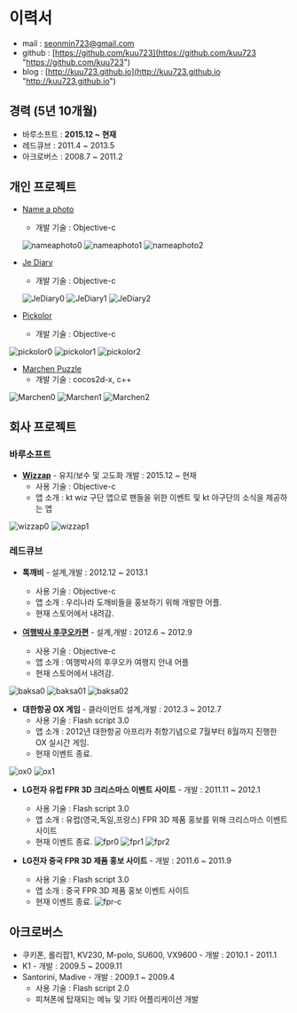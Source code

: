 

# 이력서
* mail : seonmin723@gmail.com
* github : [https://github.com/kuu723](https://github.com/kuu723 "https://github.com/kuu723")
* blog : [http://kuu723.github.io](http://kuu723.github.io "http://kuu723.github.io")

## 경력 (5년 10개월)
* 바루소프트 : __2015.12 ~ 현재__
* 레드큐브 : 2011.4 ~ 2013.5
* 아크로버스 : 2008.7 ~ 2011.2

## 개인 프로젝트
* [Name a photo][1]
	- 개발 기술 : Objective-c
	
	![nameaphoto0](https://raw.githubusercontent.com/kuu723/resume/master/images/hello/nameaphoto_0.PNG)    ![nameaphoto1](https://raw.githubusercontent.com/kuu723/resume/master/images/hello/nameaphoto_1.PNG)	![nameaphoto2](https://raw.githubusercontent.com/kuu723/resume/master/images/hello/nameaphoto_2.PNG)
* [Je Diary][3]
	- 개발 기술 : Objective-c
	
	![JeDiary0](https://raw.githubusercontent.com/kuu723/resume/master/images/hello/JeDiary_0.png)    ![JeDiary1](https://raw.githubusercontent.com/kuu723/resume/master/images/hello/JeDiary_1.png)	![JeDiary2](https://raw.githubusercontent.com/kuu723/resume/master/images/hello/JeDiary_2.png)
* [Pickolor][4]
	- 개발 기술 : Objective-c
	
![pickolor0](https://raw.githubusercontent.com/kuu723/resume/master/images/hello/picolor_0.jpeg)    ![pickolor1](https://raw.githubusercontent.com/kuu723/resume/master/images/hello/picolor_1.jpeg)	![pickolor2](https://raw.githubusercontent.com/kuu723/resume/master/images/hello/picolor_2.jpeg)
* [Marchen Puzzle][2]
	- 개발 기술 : cocos2d-x, c++
	
![Marchen0](https://raw.githubusercontent.com/kuu723/resume/master/images/hello/marchen_0.PNG)    ![Marchen1](https://raw.githubusercontent.com/kuu723/resume/master/images/hello/marchen_1.PNG)	![Marchen2](https://raw.githubusercontent.com/kuu723/resume/master/images/hello/marchen_2.PNG)


[1]: https://itunes.apple.com/kr/app/name-a-photo/id553518669?mt=8 "Name a photo"
[2]: https://itunes.apple.com/kr/app/marchen-puzzle/id886107568?mt=8 "Marchen Puzzle"
[3]: https://itunes.apple.com/kr/app/je-diary/id1038888108?mt=8 "Je Diary"
[4]: https://itunes.apple.com/kr/app/pickolor/id1101625575?mt=8 "Pickolor"

## 회사 프로젝트

### 바루소프트
* __[Wizzap][5]__ - 유지/보수 및 고도화 개발 : 2015.12 ~ 현재
	- 사용 기술 : Objective-c
	- 앱 소개 : kt wiz 구단 앱으로 팬들을 위한 이벤트 및 kt 야구단의 소식을 제공하는 앱
 
 ![wizzap0](https://raw.githubusercontent.com/kuu723/resume/master/images/baru/wizzap0.jpeg)    ![wizzap1](https://raw.githubusercontent.com/kuu723/resume/master/images/baru/wizzap1.jpeg)

### 레드큐브
* __톡깨비__ - 설계,개발 : 2012.12 ~ 2013.1
	- 사용 기술 : Objective-c
	- 앱 소개 : 우리나라 도깨비들을 홍보하기 위해 개발한 어플.
	- 현재 스토어에서 내려감.

* __[여행박사 후쿠오카편][6]__ - 설계,개발 : 2012.6 ~ 2012.9
	- 사용 기술 : Objective-c
	- 앱 소개 : 여행박사의 후쿠오카 여행지 안내 어플
	- 현재 스토어에서 내려감.
	
![baksa0](https://raw.githubusercontent.com/kuu723/resume/master/images/redcube/baksa_0.PNG)    ![baksa01](https://raw.githubusercontent.com/kuu723/resume/master/images/redcube/baksa_1.PNG)	![baksa02](https://raw.githubusercontent.com/kuu723/resume/master/images/redcube/baksa_2.PNG)

* __대한항공 OX 게임__ - 클라이언트 설계,개발 : 2012.3 ~ 2012.7
	- 사용 기술 : Flash script 3.0
	- 앱 소개 : 2012년 대한항공 아프리카 취항기념으로 7월부터 8월까지 진행한 OX 실시간 게임.
	- 현재 이벤트 종료.

![ox0](https://raw.githubusercontent.com/kuu723/resume/master/images/pc/quiz_0.jpg)    ![ox1](https://raw.githubusercontent.com/kuu723/resume/master/images/pc/quiz_1.jpg)	

* __LG전자 유럽 FPR 3D 크리스마스 이벤트 사이트__ - 개발 : 2011.11 ~ 2012.1
	- 사용 기술 : Flash script 3.0
	- 앱 소개 : 유럽(영국,독일,프랑스) FPR 3D 제품 홍보를 위해 크리스마스 이벤트 사이트
	- 현재 이벤트 종료.
![fpr0](https://raw.githubusercontent.com/kuu723/resume/master/images/pc/lg_cns_u_0.jpg)	![fpr1](https://raw.githubusercontent.com/kuu723/resume/master/images/pc/lg_cns_u_1.jpg)	![fpr2](https://raw.githubusercontent.com/kuu723/resume/master/images/pc/lg_cns_u_2.jpg)

* __LG전자 중국 FPR 3D 제품 홍보 사이트__ - 개발 : 2011.6 ~ 2011.9
	- 사용 기술 : Flash script 3.0
	- 앱 소개 : 중국 FPR 3D 제품 홍보 이벤트 사이트
	- 현재 이벤트 종료.
![fpr-c](https://raw.githubusercontent.com/kuu723/resume/master/images/pc/lg_cns_cn_0.jpg)

[5]: https://itunes.apple.com/kr/app/wizzap/id975125575?mt=8 "wizzap"
[6]: https://itunes.apple.com/kr/app/yeohaengbagsa-hukuoka/id552870154?mt=8 "여행박사 후쿠오카편"

## 아크로버스
* 쿠키폰, 롤리팝1, KV230, M-polo, SU600, VX9600 - 개발 : 2010.1 - 2011.1
* K1 - 개발 : 2009.5 ~ 2009.11
* Santorini, Madive - 개발 : 2009.1 ~ 2009.4
	- 사용 기술 : Flash script 2.0
	- 피쳐폰에 탑재되는 메뉴 및 기타 어플리케이션 개발